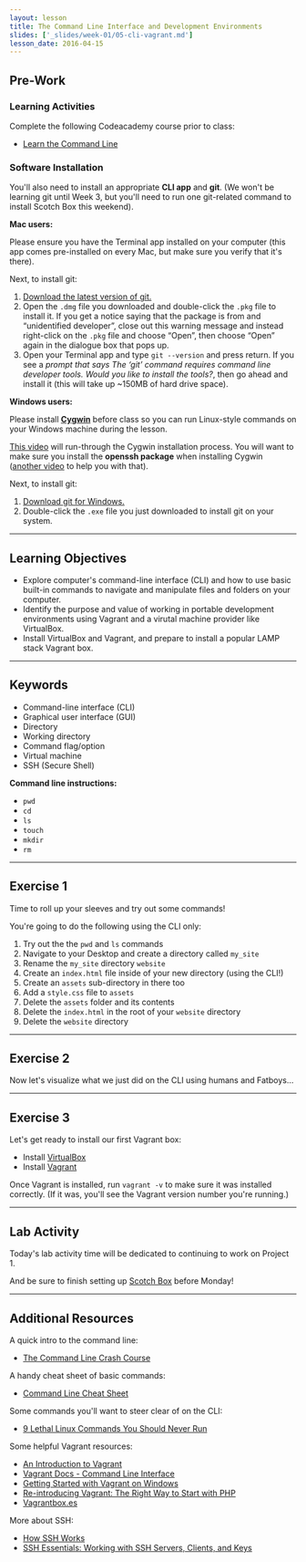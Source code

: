 ```yaml
---
layout: lesson
title: The Command Line Interface and Development Environments
slides: ['_slides/week-01/05-cli-vagrant.md']
lesson_date: 2016-04-15
---
```


## Pre-Work

### Learning Activities

Complete the following Codeacademy course prior to class:

- [Learn the Command Line](https://www.codecademy.com/learn/learn-the-command-line)

### Software Installation

You'll also need to install an appropriate **CLI app** and **git**. (We won't be learning git until Week 3,  but you'll need to run one git-related command to install Scotch Box this weekend).

**Mac users:**

Please ensure you have the Terminal app installed on your computer (this app comes pre-installed on every Mac, but make sure you verify that it's there).

Next, to install git:

1. [Download the latest version of git.](https://git-scm.com/downloads)
2. Open the `.dmg` file you downloaded and double-click the `.pkg` file to install it. If you get a notice saying that the package is from and “unidentified developer”, close out this warning message and instead right-click on the `.pkg` file and choose “Open”, then choose “Open” again in the dialogue box that pops up.
3. Open your Terminal app and type `git --version` and press return. If you see a *prompt that says The ‘git’ command requires command line developer tools. Would you like to install the tools?*, then go ahead and install it (this will take up ~150MB of hard drive space).

**Windows users:**

Please install **[Cygwin](https://www.cygwin.com/)** before class so you can run Linux-style commands on your Windows machine during the lesson.

[This video](https://www.youtube.com/watch?v=TjxEH_tr7e0) will run-through the Cygwin installation process. You will want to make sure you install the **openssh package** when installing Cygwin ([another video](https://www.youtube.com/watch?v=CwYSvvGaiWU) to help you with that).

Next, to install git:

1. [Download git for Windows.](https://git-scm.com/download/win)
2. Double-click the `.exe` file you just downloaded to install git on your system.

---

## Learning Objectives

- Explore computer's command-line interface (CLI) and how to use basic built-in commands to navigate and manipulate files and folders on your computer.
- Identify the purpose and value of working in portable development environments using Vagrant and a virutal machine provider like VirtualBox.
- Install VirtualBox and Vagrant, and prepare to install a popular LAMP stack Vagrant box.

---

## Keywords

- Command-line interface (CLI)
- Graphical user interface (GUI)
- Directory
- Working directory
- Command flag/option
- Virtual machine
- SSH (Secure Shell)

**Command line instructions:**

- `pwd`
- `cd`
- `ls`
- `touch`
- `mkdir`
- `rm`

---

## Exercise 1

Time to roll up your sleeves and try out some commands!

You're going to do the following using the CLI only:

1. Try out the the `pwd` and `ls` commands
2. Navigate to your Desktop and create a directory called `my_site`
3. Rename the `my_site` directory `website`
4. Create an `index.html` file inside of your new directory (using the CLI!)
5. Create an `assets` sub-directory in there too
6. Add a `style.css` file to `assets`
7. Delete the `assets` folder and its contents
8. Delete the `index.html` in the root of your `website` directory
9. Delete the `website` directory

---

## Exercise 2

Now let's visualize what we just did on the CLI using humans and Fatboys...

---

## Exercise 3

Let's get ready to install our first Vagrant box:

- Install [VirtualBox](https://www.virtualbox.org/wiki/Downloads)
- Install [Vagrant](https://www.vagrantup.com/downloads.html)

Once Vagrant is installed, run `vagrant -v` to make sure it was installed correctly. (If it was, you'll see the Vagrant version number you're running.)

---

## Lab Activity

Today's lab activity time will be dedicated to continuing to work on Project 1.

And be sure to finish setting up [Scotch Box](https://box.scotch.io/) before Monday!

---

## Additional Resources

A quick intro to the command line:

- [The Command Line Crash Course](http://cli.learncodethehardway.org/book/)

A handy cheat sheet of basic commands:

- [Command Line Cheat Sheet](http://www.git-tower.com/blog/command-line-cheat-sheet/)

Some commands you'll want to steer clear of on the CLI:

- [9 Lethal Linux Commands You Should Never Run](http://www.makeuseof.com/tag/9-lethal-linux-commands-never-run/)

Some helpful Vagrant resources:

- [An Introduction to Vagrant](https://css-tricks.com/an-introduction-to-vagrant/)
- [Vagrant Docs - Command Line Interface](https://docs.vagrantup.com/v2/cli/index.html)
- [Getting Started with Vagrant on Windows](http://www.sitepoint.com/getting-started-vagrant-windows/)
- [Re-introducing Vagrant: The Right Way to Start with PHP](http://www.sitepoint.com/re-introducing-vagrant-right-way-start-php/)
- [Vagrantbox.es](http://www.vagrantbox.es/)

More about SSH:

- [How SSH Works](https://www.youtube.com/watch?v=zlv9dI-9g1U)
- [SSH Essentials: Working with SSH Servers, Clients, and Keys](https://www.digitalocean.com/community/tutorials/ssh-essentials-working-with-ssh-servers-clients-and-keys)

